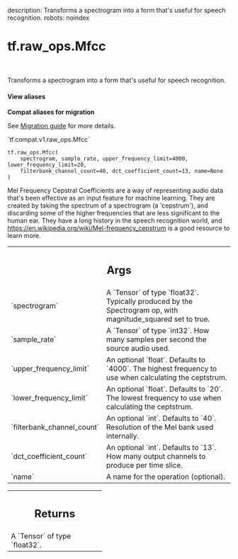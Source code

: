 description: Transforms a spectrogram into a form that's useful for speech recognition.
robots: noindex

# tf.raw_ops.Mfcc

<!-- Insert buttons and diff -->

<table class="tfo-notebook-buttons tfo-api nocontent" align="left">

</table>



Transforms a spectrogram into a form that's useful for speech recognition.

<section class="expandable">
  <h4 class="showalways">View aliases</h4>
  <p>
<b>Compat aliases for migration</b>
<p>See
<a href="https://www.tensorflow.org/guide/migrate">Migration guide</a> for
more details.</p>
<p>`tf.compat.v1.raw_ops.Mfcc`</p>
</p>
</section>

<pre class="devsite-click-to-copy prettyprint lang-py tfo-signature-link">
<code>tf.raw_ops.Mfcc(
    spectrogram, sample_rate, upper_frequency_limit=4000, lower_frequency_limit=20,
    filterbank_channel_count=40, dct_coefficient_count=13, name=None
)
</code></pre>



<!-- Placeholder for "Used in" -->

Mel Frequency Cepstral Coefficients are a way of representing audio data that's
been effective as an input feature for machine learning. They are created by
taking the spectrum of a spectrogram (a 'cepstrum'), and discarding some of the
higher frequencies that are less significant to the human ear. They have a long
history in the speech recognition world, and https://en.wikipedia.org/wiki/Mel-frequency_cepstrum
is a good resource to learn more.

<!-- Tabular view -->
 <table class="responsive fixed orange">
<colgroup><col width="214px"><col></colgroup>
<tr><th colspan="2"><h2 class="add-link">Args</h2></th></tr>

<tr>
<td>
`spectrogram`
</td>
<td>
A `Tensor` of type `float32`.
Typically produced by the Spectrogram op, with magnitude_squared
set to true.
</td>
</tr><tr>
<td>
`sample_rate`
</td>
<td>
A `Tensor` of type `int32`.
How many samples per second the source audio used.
</td>
</tr><tr>
<td>
`upper_frequency_limit`
</td>
<td>
An optional `float`. Defaults to `4000`.
The highest frequency to use when calculating the
ceptstrum.
</td>
</tr><tr>
<td>
`lower_frequency_limit`
</td>
<td>
An optional `float`. Defaults to `20`.
The lowest frequency to use when calculating the
ceptstrum.
</td>
</tr><tr>
<td>
`filterbank_channel_count`
</td>
<td>
An optional `int`. Defaults to `40`.
Resolution of the Mel bank used internally.
</td>
</tr><tr>
<td>
`dct_coefficient_count`
</td>
<td>
An optional `int`. Defaults to `13`.
How many output channels to produce per time slice.
</td>
</tr><tr>
<td>
`name`
</td>
<td>
A name for the operation (optional).
</td>
</tr>
</table>



<!-- Tabular view -->
 <table class="responsive fixed orange">
<colgroup><col width="214px"><col></colgroup>
<tr><th colspan="2"><h2 class="add-link">Returns</h2></th></tr>
<tr class="alt">
<td colspan="2">
A `Tensor` of type `float32`.
</td>
</tr>

</table>

